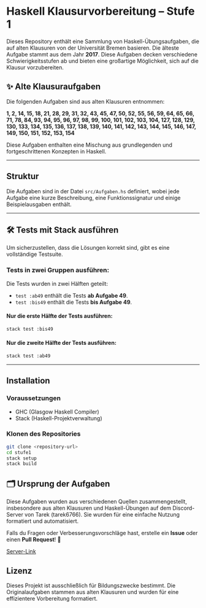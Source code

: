 # Haskell Klausurvorbereitung – Stufe 1

Dieses Repository enthält eine Sammlung von Haskell-Übungsaufgaben, die auf alten Klausuren von der Universität Bremen basieren. Die älteste Aufgabe stammt aus dem Jahr **2017**. Diese Aufgaben decken verschiedene Schwierigkeitsstufen ab und bieten eine großartige Möglichkeit, sich auf die Klausur vorzubereiten.

## ✨ Alte Klausuraufgaben
Die folgenden Aufgaben sind aus alten Klausuren entnommen:

**1, 2, 14, 15, 18, 21, 28, 29, 31, 32, 43, 45, 47, 50, 52, 55, 56, 59, 64, 65, 66, 71, 78, 84, 93, 94, 95, 96, 97, 98, 99, 100, 101, 102, 103, 104, 127, 128, 129, 130, 133, 134, 135, 136, 137, 138, 139, 140, 141, 142, 143, 144, 145, 146, 147, 149, 150, 151, 152, 153, 154**

Diese Aufgaben enthalten eine Mischung aus grundlegenden und fortgeschrittenen Konzepten in Haskell.

---

## Struktur
Die Aufgaben sind in der Datei `src/Aufgaben.hs` definiert, wobei jede Aufgabe eine kurze Beschreibung, eine Funktionssignatur und einige Beispielausgaben enthält.

---

## 🛠️ Tests mit Stack ausführen
Um sicherzustellen, dass die Lösungen korrekt sind, gibt es eine vollständige Testsuite.

### **Tests in zwei Gruppen ausführen:**
Die Tests wurden in zwei Hälften geteilt:
- `test :ab49` enthält die Tests **ab Aufgabe 49**.
- `test :bis49` enthält die Tests **bis Aufgabe 49**.

#### **Nur die erste Hälfte der Tests ausführen:**
```sh
stack test :bis49
```

#### **Nur die zweite Hälfte der Tests ausführen:**
```sh
stack test :ab49
```

---

## Installation
### Voraussetzungen
- GHC (Glasgow Haskell Compiler)
- Stack (Haskell-Projektverwaltung)

### Klonen des Repositories
```bash
git clone <repository-url>
cd stufe1
stack setup
stack build
```

## 🗂 Ursprung der Aufgaben
Diese Aufgaben wurden aus verschiedenen Quellen zusammengestellt, insbesondere aus alten Klausuren und Haskell-Übungen auf dem Discord-Server von Tarek (tarek6766). Sie wurden für eine einfache Nutzung formatiert und automatisiert.

Falls du Fragen oder Verbesserungsvorschläge hast, erstelle ein **Issue** oder einen **Pull Request**! 🚀

[Server-Link](https://discord.gg/ZpTqM2wMEe)

## Lizenz
Dieses Projekt ist ausschließlich für Bildungszwecke bestimmt. Die Originalaufgaben stammen aus alten Klausuren und wurden für eine effizientere Vorbereitung formatiert.